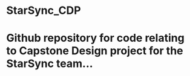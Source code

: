 # StarSync_CDP

# Github repository for code relating to Capstone Design project for the StarSync team...
